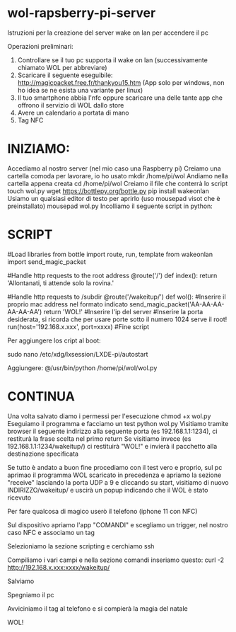# wol-rapsberry-pi-server
Istruzioni per la creazione del server wake on lan per accendere il pc


Operazioni preliminari:

1) Controllare se il tuo pc supporta il wake on lan (successivamente chiamato WOL per abbreviare)
2) Scaricare il seguente eseguibile: http://magicpacket.free.fr/thankyou15.htm (App solo per windows, non ho idea se ne esista una variante per linux)
3) Il tuo smartphone abbia l'nfc oppure scaricare una delle tante app che offrono il servizio di WOL dallo store
4) Avere un calendario a portata di mano
5) Tag NFC 


# INIZIAMO:

Accediamo al nostro server (nel mio caso una Raspberry pi) 
Creiamo una cartella comoda per lavorare, io ho usato   mkdir /home/pi/wol
Andiamo nella cartella appena creata    cd /home/pi/wol
Creiamo il file che conterrà lo script    touch wol.py
wget https://bottlepy.org/bottle.py
pip install wakeonlan
Usiamo un qualsiasi editor di testo per aprirlo (uso mousepad visot che è preinstallato)    mousepad wol.py
Incolliamo il seguente script in python:

# SCRIPT

#Load libraries
from bottle import route, run, template
from wakeonlan import send_magic_packet

#Handle http requests to the root address
@route('/')
def index():
 return 'Allontanati, ti attende solo la rovina.'
 
#Handle http requests to /subdir
@route('/wakeitup/')
def wol():
 #Inserire il proprio mac address nel formato indicato
 send_magic_packet('AA-AA-AA-AA-AA-AA') 
 return 'WOL!'
#Inserire l'ip del server 
#Inserire la porta desiderata, si ricorda che per usare porte sotto il numero 1024 serve il root!
run(host='192.168.x.xxx', port=xxxx) 
#Fine script

Per aggiungere los cript al boot:

sudo nano /etc/xdg/lxsession/LXDE-pi/autostart

Aggiungere:
@/usr/bin/python /home/pi/wol/wol.py

# CONTINUA

Una volta salvato diamo i permessi per l'esecuzione   chmod +x wol.py
Eseguiamo il programma e facciamo un test   python wol.py
Visitiamo tramite browser il seguente indirizzo alla seguente porta (es 192.168.1.1:1234), ci restiturà la frase scelta nel primo return
Se visitiamo invece (es 192.168.1.1:1234/wakeitup/) ci restituirà "WOL!" e invierà il pacchetto alla destinazione specificata

Se tutto è andato a buon fine procediamo con il test vero e proprio, sul pc aprimao il programma WOL scaricato in precedenza e apriamo la sezione "receive" lasciando la porta UDP a 9 e cliccando su start, visitiamo di nuovo INDIRIZZO/wakeitup/ e uscirà un popup indicando che il WOL è stato ricevuto

Per fare qualcosa di magico userò il telefono (iphone 11 con NFC)

Sul dispositivo apriamo l'app "COMANDI" e scegliamo un trigger, nel nostro caso NFC e associamo un tag

Selezioniamo la sezione scripting e cerchiamo ssh

Compiliamo i vari campi e nella sezione comandi inseriamo questo:   curl -2 http://192.168.x.xxx:xxxx/wakeitup/

Salviamo

Spegniamo il pc

Avviciniamo il tag al telefono e si compierà la magia del natale

WOL!

